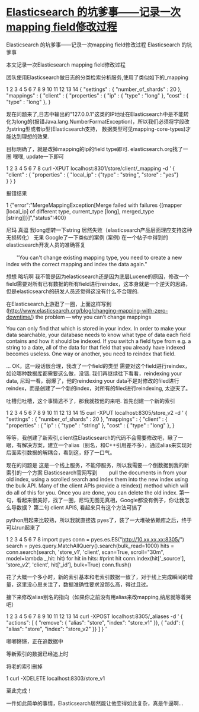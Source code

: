 # [Elasticsearch 的坑爹事——记录一次mapping field修改过程](https://www.cnblogs.com/Creator/p/3722408.html)

Elasticsearch 的坑爹事——记录一次mapping field修改过程
Elasticsearch 的坑爹事 

本文记录一次Elasticsearch mapping field修改过程


团队使用Elasticsearch做日志的分类检索分析服务,使用了类似如下的_mapping

1
2
3
4
5
6
7
8
9
10
11
12
13
14
{
    "settings" : {
        "number_of_shards" : 20
    },
    "mappings" : {
      "client" : {
        "properties" : {
          "ip" : {
            "type" : "long"
          },
          "cost" : {
            "type" : "long"
          },
}
 
现在问题来了,日志中输出的"127.0.0.1"这类的IP地址在Elasticsearch中是不能转化为long的(报错Java.lang.NumberFormatException)，所以我们必须将字段改为string型或者ip型(Elasticsearch支持， 数据类型可见mapping-core-types)才能达到理想的效果.

目标明确了，就是改掉mapping的ip的field type即可.
elasticsearch.org找了一圈 嘿嘿, update一下即可

1
2
3
4
5
6
7
8
curl -XPUT localhost:8301/store/client/_mapping -d '
{
    "client" : {
        "properties" : {
            "local_ip" : {"type" : "string", "store" : "yes"}   
        }
    }
}

报错结果

1
{"error":"MergeMappingException[Merge failed with failures {[mapper [local_ip] of different type, current_type [long], merged_type [string]]}]","status":400}


尼玛 真逗  我long想转一下string 居然失败（elasticsearch产品层面理应支持这种无损转化）  无果
Google了一下类似的案例 (案例)
在一个帖子中得到的elasticsearch开发人员的准确答复


　　"You can't change existing mapping type, you need to create a new index with the correct mapping and index the data again."

想想 略坑啊 我不管是因为elasticsearch还是因为底层Lucene的原因，修改一个field需要对所有已有数据的所有field进行reindex，这本身就是一个逆天的思路，但是elasticsearch的研发人员还觉得这没有什么不合理的.

在Elasticsearch上游逛了一圈，上面这样写到
(http://www.elasticsearch.org/blog/changing-mapping-with-zero-downtime/)
the problem — why you can’t change mappings

You can only find that which is stored in your index. In order to make your data searchable, your database needs to know what type of data each field contains and how it should be indexed. If you switch a field type from e.g. a string to a date, all of the data for that field that you already have indexed becomes useless. One way or another, you need to reindex that field.

...
OK，这一段话很合理，我改了一个field的类型 需要对这个field进行reindex，如论哪种数据库都需要这么做，没错.
我们再继续往下看看，reindexing your data, 尼玛一看，弱爆了，他的reindexing your data不是对修改的filed进行reindex，而是创建了一个新的index，对所有的filed进行reindexing, 太逆天了。

吐槽归吐槽，这个事情逃不了，那我就按他的来吧.
首先创建一个新的索引

1
2
3
4
5
6
7
8
9
10
11
12
13
14
15
curl -XPUT localhost:8305/store_v2 -d '
{
    "settings" : {
        "number_of_shards" : 20
    },
    "mappings" : {
      "client" : {
        "properties" : {
          "ip" : {
            "type" : "string"
          },
          "cost" : {
            "type" : "long"
          },
}

等等，我创建了新索引,client往Elasticsearch的代码不会需要修改吧，瞅了一眼，有解决方案，建立一个alias（别名，和C++引用差不多），通过alias来实现对后面索引数据的解耦合，看到这，舒了一口气。

现在的问题是 这是一个线上服务，不能停服务，所以我需要一个倒数据到我的新索引的一个方案
Elasticsearch官网写到
　　pull the documents in from your old index, using a scrolled search and index them into the new index using the bulk API. Many of the client APIs provide a reindex() method which will do all of this for you. Once you are done, you can delete the old index.
第一句，看起来很美好，找了一圈，尼玛无图无真相，Google都没有例子，你让我怎么导数据？
第二句 client APIS, 看起来只有这个方法可搞了

python用起来比较熟，所以我就直接选 pyes了，装了一大堆破依赖库之后，终于可以run起来了

1
2
3
4
5
6
7
8
import pyes
conn = pyes.es.ES("http://10.xx.xx.xx:8305/")
search = pyes.query.MatchAllQuery().search(bulk_read=1000)
hits = conn.search(search, 'store_v1', 'client', scan=True, scroll="30m", model=lambda _,hit: hit)
for hit in hits:
     #print hit
     conn.index(hit['_source'], 'store_v2', 'client', hit['_id'], bulk=True)
conn.flush()
 
花了大概一个多小时，新的索引基本和老索引数据一致了，对于线上完成瞬间的增量，这里没心思关注了，数据准确性要求没那么高，得过且过。

接下来修改alias别名的指向（如果你之前没有用alias来改mapping,纳尼就等着哭吧）

1
2
3
4
5
6
7
8
9
10
11
12
13
14
curl -XPOST localhost:8305/_aliases -d '
{
    "actions": [
        { "remove": {
            "alias": "store",
            "index": "store_v1"
        }},
        { "add": {
            "alias": "store",
            "index": "store_v2"
        }}
    ]
}
'
 
啷啷锵锵，正在追数据中



等新索引的数据已经追上时

将老的索引删掉

1
curl -XDELETE localhost:8303/store_v1
 

至此完成！

一件如此简单的事情，Elasticsearch居然能让他变得如此复杂，真是牛逼啊...